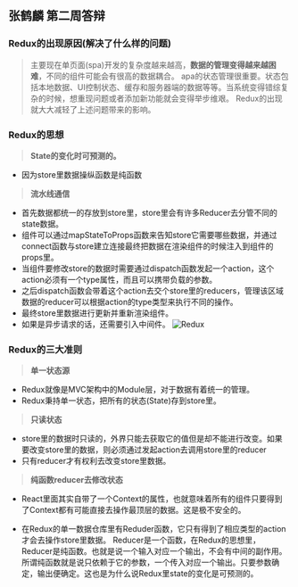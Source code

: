 ## 张鹤麟 第二周答辩

### Redux的出现原因(解决了什么样的问题)
> 主要现在单页面(spa)开发的复杂度越来越高，**数据的管理变得越来越困难**，不同的组件可能会有很高的数据耦合。
> apa的状态管理很重要。状态包括本地数据、UI控制状态、缓存和服务器端的数据等等。当系统变得错综复杂的时候，想重现问题或者添加新功能就会变得举步维艰。
> Redux的出现就大大减轻了上述问题带来的影响。

### Redux的思想
> **State的变化时可预测的。**
* 因为store里数据操纵函数是纯函数

> **流水线通信**
* 首先数据都统一的存放到store里，store里会有许多Reducer去分管不同的state数据。
* 组件可以通过mapStateToProps函数来告知store它需要哪些数据，并通过connect函数与store建立连接最终把数据在渲染组件的时候注入到组件的props里。
* 当组件要修改store的数据时需要通过dispatch函数发起一个action，这个action必须有一个type属性，而且可以携带负载的参数。
* 之后dispatch函数会带着这个action去交个store里的reducers，管理该区域数据的reducer可以根据action的type类型来执行不同的操作。
* 最终store里数据进行更新并重新渲染组件。
* 如果是异步请求的话，还需要引入中间件。
![Redux][1]
### Redux的三大准则

> **单一状态源**
* Redux就像是MVC架构中的Module层，对于数据有着统一的管理。
* Redux秉持单一状态，把所有的状态(State)存到store里。

> **只读状态**
* store里的数据时只读的，外界只能去获取它的值但是却不能进行改变。如果要改变store里的数据，则必须通过发起action去调用store里的reducer
* 只有reducer才有权利去改变store里数据。
 
> **纯函数reducer去修改状态**
* React里面其实自带了一个Context的属性，也就意味着所有的组件只要得到了Context都有可能直接去操作最顶层的数据。这是极不安全的。
* 在Redux的单一数据仓库里有Reduder函数，它只有得到了相应类型的action才会去操作store里数据。
Reducer是一个函数，在Redux的思想里，Reducer是纯函数。也就是说一个输入对应一个输出，不会有中间的副作用。所谓纯函数就是说只依赖于它的参数，一个传入对应一个输出。只要参数确定，输出便确定。这也是为什么说Redux里state的变化是可预测的。



  [1]: https://upload-images.jianshu.io/upload_images/2898168-b635186b9d553c87.png?imageMogr2/auto-orient/strip%7CimageView2/2/w/700
